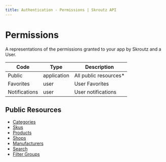 ```yaml
---
title: Authentication - Permissions | Skroutz API
---
```


# Permissions

A representations of the permissions granted to your app by Skroutz and a User.

<table>
  <thead>
    <tr>
      <th>Code</th>
      <th>Type</th>
      <th>Description</th>
    </tr>
  </thead>
  <tbody>
    <tr>
      <td>Public</td>
      <td>application</td>
      <td>All public resources*</td>
    </tr>
    <tr>
      <td>Favorites</td>
      <td>user</td>
      <td>User Favorites</td>
    </tr>
    <tr>
      <td>Notifications</td>
      <td>user</td>
      <td>User notifications</td>
    </tr>
  </tbody>
</table>

## Public Resources
<ul class="public-resources">
  <li><a href="<%= relative_path_to('/v3/category/') %>">Categories</a></li>
  <li><a href="<%= relative_path_to('/v3/sku/') %>">Skus</a></li>
  <li><a href="<%= relative_path_to('/v3/product/') %>">Products</a></li>
  <li><a href="<%= relative_path_to('/v3/shop/') %>">Shops</a></li>
  <li><a href="<%= relative_path_to('/v3/manufacturer/') %>">Manufacturers</a></li>
  <li><a href="<%= relative_path_to('/v3/search/') %>">Search</a></li>
  <li><a href="<%= relative_path_to('/v3/filter_groups/') %>">Filter Groups</a></li>
</ul>
